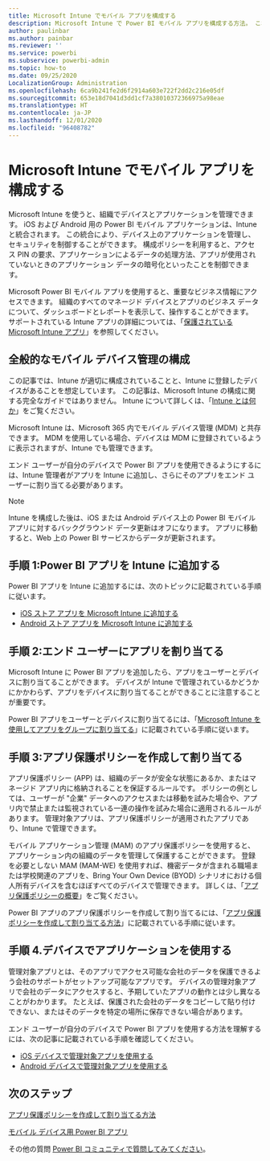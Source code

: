 ```yaml
---
title: Microsoft Intune でモバイル アプリを構成する
description: Microsoft Intune で Power BI モバイル アプリを構成する方法。 これには、アプリケーションを追加する方法と、展開する方法が含まれます。 また、セキュリティを管理するためにモバイル アプリケーション ポリシーを作成する方法も含まれます。
author: paulinbar
ms.author: painbar
ms.reviewer: ''
ms.service: powerbi
ms.subservice: powerbi-admin
ms.topic: how-to
ms.date: 09/25/2020
LocalizationGroup: Administration
ms.openlocfilehash: 6ca9b241fe2d6f2914a603e722f2dd2c216e05df
ms.sourcegitcommit: 653e18d7041d3dd1cf7a38010372366975a98eae
ms.translationtype: HT
ms.contentlocale: ja-JP
ms.lasthandoff: 12/01/2020
ms.locfileid: "96408782"
---
```

# <a name="configure-mobile-apps-with-microsoft-intune"></a>Microsoft Intune でモバイル アプリを構成する

Microsoft Intune を使うと、組織でデバイスとアプリケーションを管理できます。 iOS および Android 用の Power BI モバイル アプリケーションは、Intune と統合されます。 この統合により、デバイス上のアプリケーションを管理し、セキュリティを制御することができます。 構成ポリシーを利用すると、アクセス PIN の要求、アプリケーションによるデータの処理方法、アプリが使用されていないときのアプリケーション データの暗号化といったことを制御できます。

Microsoft Power BI モバイル アプリを使用すると、重要なビジネス情報にアクセスできます。 組織のすべてのマネージド デバイスとアプリのビジネス データについて、ダッシュボードとレポートを表示して、操作することができます。 サポートされている Intune アプリの詳細については、「[保護されている Microsoft Intune アプリ](/intune/apps/apps-supported-intune-apps)」を参照してください。

## <a name="general-mobile-device-management-configuration"></a>全般的なモバイル デバイス管理の構成

この記事では、Intune が適切に構成されていることと、Intune に登録したデバイスがあることを想定しています。 この記事は、Microsoft Intune の構成に関する完全なガイドではありません。 Intune について詳しくは、「[Intune とは何か](/intune/introduction-intune/)」をご覧ください。

Microsoft Intune は、Microsoft 365 内でモバイル デバイス管理 (MDM) と共存できます。 MDM を使用している場合、デバイスは MDM に登録されているように表示されますが、Intune でも管理できます。

エンド ユーザーが自分のデバイスで Power BI アプリを使用できるようにするには、Intune 管理者がアプリを Intune に追加し、さらにそのアプリをエンド ユーザーに割り当てる必要があります。

> [!NOTE]
> Intune を構成した後は、iOS または Android デバイス上の Power BI モバイル アプリに対するバックグラウンド データ更新はオフになります。 アプリに移動すると、Web 上の Power BI サービスからデータが更新されます。

## <a name="step-1-add-the-power-bi-app-to-intune"></a>手順 1:Power BI アプリを Intune に追加する

Power BI アプリを Intune に追加するには、次のトピックに記載されている手順に従います。
- [iOS ストア アプリを Microsoft Intune に追加する](/intune/apps/store-apps-ios)
- [Android ストア アプリを Microsoft Intune に追加する](/intune/apps/store-apps-android)

## <a name="step-2-assign-the-app-to-your-end-users"></a>手順 2:エンド ユーザーにアプリを割り当てる

Microsoft Intune に Power BI アプリを追加したら、アプリをユーザーとデバイスに割り当てることができます。 デバイスが Intune で管理されているかどうかにかかわらず、アプリをデバイスに割り当てることができることに注意することが重要です。

Power BI アプリをユーザーとデバイスに割り当てるには、「[Microsoft Intune を使用してアプリをグループに割り当てる](/intune/apps/apps-deploy)」に記載されている手順に従います。

## <a name="step-3-create-and-assign-app-protection-policies"></a>手順 3:アプリ保護ポリシーを作成して割り当てる

アプリ保護ポリシー (APP) は、組織のデータが安全な状態にあるか、またはマネージド アプリ内に格納されることを保証するルールです。 ポリシーの例としては、ユーザーが "企業" データへのアクセスまたは移動を試みた場合や、アプリ内で禁止または監視されている一連の操作を試みた場合に適用されるルールがあります。 管理対象アプリは、アプリ保護ポリシーが適用されたアプリであり、Intune で管理できます。

モバイル アプリケーション管理 (MAM) のアプリ保護ポリシーを使用すると、アプリケーション内の組織のデータを管理して保護することができます。 登録を必要としない MAM (MAM-WE) を使用すれば、機密データが含まれる職場または学校関連のアプリを、Bring Your Own Device (BYOD) シナリオにおける個人所有デバイスを含むほぼすべてのデバイスで管理できます。 詳しくは、「[アプリ保護ポリシーの概要](/intune/apps/app-protection-policy)」をご覧ください。

Power BI アプリのアプリ保護ポリシーを作成して割り当てるには、「[アプリ保護ポリシーを作成して割り当てる方法](/intune/apps/app-protection-policies)」に記載されている手順に従います。

## <a name="step-4-use-the-application-on-a-device"></a>手順 4.デバイスでアプリケーションを使用する

管理対象アプリとは、そのアプリでアクセス可能な会社のデータを保護できるよう会社のサポートがセットアップ可能なアプリです。 デバイスの管理対象アプリで会社のデータにアクセスすると、予期していたアプリの動作とは少し異なることがわかります。 たとえば、保護された会社のデータをコピーして貼り付けできない、またはそのデータを特定の場所に保存できない場合があります。

エンド ユーザーが自分のデバイスで Power BI アプリを使用する方法を理解するには、次の記事に記載されている手順を確認してください。
- [iOS デバイスで管理対象アプリを使用する](/intune-user-help/use-managed-apps-on-your-device-ios#how-do-i-get-managed-apps)
- [Android デバイスで管理対象アプリを使用する](/intune-user-help/use-managed-apps-on-your-device-android)

## <a name="next-steps"></a>次のステップ

[アプリ保護ポリシーを作成して割り当てる方法](/intune/app-protection-policies) 

[モバイル デバイス用 Power BI アプリ](../consumer/mobile/mobile-apps-for-mobile-devices.md)  

その他の質問 [Power BI コミュニティで質問してみてください](https://community.powerbi.com/)。